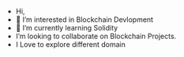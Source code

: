 -  Hi,
- 👀 I’m interested in Blockchain Devlopment
- 🌱 I’m currently learning Solidity
-    I’m looking to collaborate on Blockchain Projects.
- I Love to explore different domain




